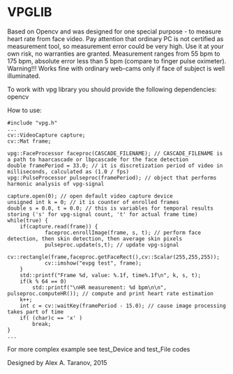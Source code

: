 # VPGLIB

Based on Opencv and was designed for one special purpose - to measure heart rate from face video.
Pay attention that ordinary PC is not certified as measurement tool, so measurement
error could be very high. Use it at your own risk, no warranties are granted.
Measurement ranges from 55 bpm to 175 bpm, absolute error less than 5 bpm (compare to finger pulse oximeter).
Warning!!! Works fine with ordinary web-cams only if face of subject is well illuminated.

To work with vpg library you should provide the following dependencies: opencv

How to use:

    #include "vpg.h"
    ...
    cv::VideoCapture capture;
    cv::Mat frame;

    vpg::FaceProcessor faceproc(CASCADE_FILENAME); // CASCADE_FILENAME is a path to haarcascade or lbpcascade for the face detection
    double framePeriod = 33.0; // it is discretization period of video in milliseconds, calculated as (1.0 / fps)
    vpg::PulseProcessor pulseproc(framePeriod); // object that performs harmonic analysis of vpg-signal

    capture.open(0); // open default video capture device
    unsigned int k = 0; // it is counter of enrolled frames
    double s = 0.0, t = 0.0; // this is variables for temporal results storing ('s' for vpg-signal count, 't' for actual frame time)
    while(true) {
        if(capture.read(frame)) {
                faceproc.enrollImage(frame, s, t); // perform face detection, then skin detection, then average skin pixels
                pulseproc.update(s,t); // update vpg-signal
                cv::rectangle(frame,faceproc.getFaceRect(),cv::Scalar(255,255,255));
                cv::imshow("evpg test", frame);
        }
        std::printf("Frame %d, value: %.1f, time%.1f\n", k, s, t);
        if(k % 64 == 0)
            std::printf("\nHR measurement: %d bpm\n\n", pulseproc.computeHR()); // compute and print heart rate estimation 
        k++;
        int c = cv::waitKey(framePeriod - 15.0); // cause image processing takes part of time
        if( (char)c == 'x' )
            break;
    }
	...
	
For more complex example see test_Device and test_File codes

Designed by Alex A. Taranov, 2015

